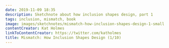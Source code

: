 ```yaml
---
date: 2019-11-09 18:35
description: Sketchnote about how inclusion shapes design, part 1
tags: inclusion, mismatch, book
image: images/sketchnotes/mismatch-how-inclusion-shapes-design-1-small.jpg
contentCreator: Kat Holmes
linkToContentCreator: https://twitter.com/katholmes
title: Mismatch: How Inclusion Shapes Design (1/10)
---
```

